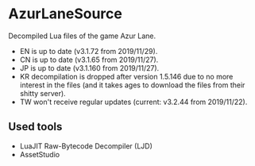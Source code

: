 # AzurLaneSource
Decompiled Lua files of the game Azur Lane.

* EN is up to date (v3.1.72 from 2019/11/29).
* CN is up to date (v3.1.65 from 2019/11/27).
* JP is up to date (v3.1.160 from 2019/11/27).
* KR decompilation is dropped after version 1.5.146 due to no more interest in the files (and it takes ages to download the files from their shitty server).
* TW won't receive regular updates (current: v3.2.44 from 2019/11/22).

## Used tools
* LuaJIT Raw-Bytecode Decompiler (LJD)
* AssetStudio
